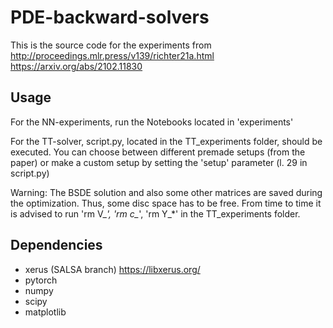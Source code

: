 # PDE-backward-solvers
This is the source code for the experiments from 
http://proceedings.mlr.press/v139/richter21a.html
https://arxiv.org/abs/2102.11830

## Usage
For the NN-experiments, run the Notebooks located in 'experiments'

For the TT-solver, script.py, located in the TT_experiments folder, should be executed. You can choose between
different premade setups (from the paper) or make a custom setup by setting the 'setup' parameter (l. 29 in
script.py)

Warning: The BSDE solution and also some other matrices are saved during the
optimization. Thus, some disc space has to be free. From time to time it is
advised to run 'rm V_*', 'rm c_*', 'rm Y_*' in the TT_experiments folder.









## Dependencies

- xerus (SALSA branch) https://libxerus.org/
- pytorch
- numpy
- scipy
- matplotlib
